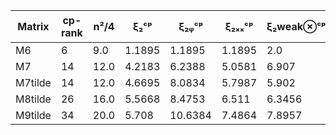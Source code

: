 |Matrix| cp-rank| n²/4| ξ₂ᶜᵖ|  ξ₂ᵩᶜᵖ| ξ₂ₓₓᶜᵖ | ξ₂weak⊗ᶜᵖ|ξ₂ᵩweak⊗ᶜᵖ| ξ₂⊗ᶜᵖ|ξ₂ᵩ⊗ᶜᵖ| ξ₂ᵩ⊗ᶜᵖ + xᵢxⱼ|  
|---|---|---|---|---|---|---|---|---|---|---|  
|M6|6|9.0|1.1895|1.1895|1.1895|2.0|2.0|2.0|2.0|2.0| 
|M7|14|12.0|4.2183|6.2388|5.0581|6.907|7.0|6.8033|6.9999|9.8757| 
|M7tilde|14 |12.0|4.6695|8.0834|5.7987|5.902|8.2915|5.8088|8.2916|9.534| 
|M8tilde|26 |16.0|5.5668|8.4753|6.511|6.3456|8.5234|6.4438|8.5228|10.4328| 
|M9tilde|34|20.0|5.708|10.6384|7.4864|7.8957|11.0176|7.5876|11.0177|13.7492| 
